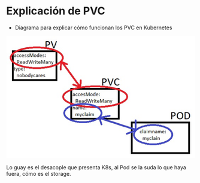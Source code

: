 # Explicación de PVC

- Diagrama para explicar cómo funcionan los PVC en Kubernetes

![Storage](pvc.jpg)

Lo guay es el desacople que presenta K8s, al Pod se la suda lo que haya fuera, cómo es el storage.

